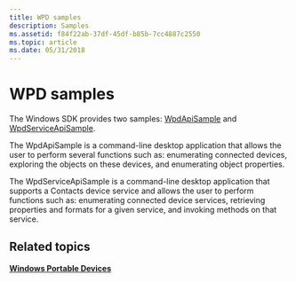 ```yaml
---
title: WPD samples
description: Samples
ms.assetid: f84f22ab-37df-45df-b85b-7cc4887c2550
ms.topic: article
ms.date: 05/31/2018
---
```


# WPD samples

The Windows SDK provides two samples: [WpdApiSample](wpdapisample-sample-application.md) and [WpdServiceApiSample](wpdapisample-sample-service-application.md).

The WpdApiSample is a command-line desktop application that allows the user to perform several functions such as: enumerating connected devices, exploring the objects on these devices, and enumerating object properties.

The WpdServiceApiSample is a command-line desktop application that supports a Contacts device service and allows the user to perform functions such as: enumerating connected device services, retrieving properties and formats for a given service, and invoking methods on that service.

## Related topics

<dl> <dt>

[**Windows Portable Devices**](/windows/desktop/windows-portable-devices)
</dt> </dl>

 

 
